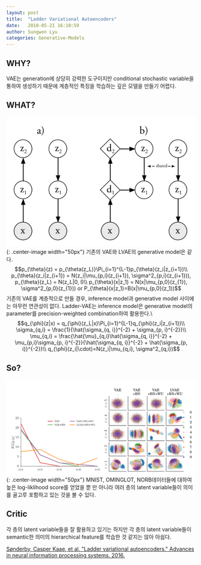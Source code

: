 ```yaml
---
layout: post
title:  "Ladder Variational Autoencoders"
date:   2018-05-21 16:10:59
author: Sungwon Lyu
categories: Generative-Models
---
```


## WHY? 
VAE는 generation에 상당히 강력한 도구이지만 conditional stochastic variable을 통하여 생성하기 때문에 계층적인 특징을 학습하는 깊은 모델을 만들기 어렵다. 

## WHAT?
![image](/assets/images/lvae1.png){: .center-image width="50px"}
기존의 VAE와 LVAE의 generative model은 같다. 
$$p_{\theta}(z) = p_{\theta(z_L)}\Pi_{i=1}^{L-1}p_{\theta}(z_i|z_{i+1})\\
p_{\theta}(z_i|z_{i+1}) = N(z_i|\mu_{p,i}(z_{i+1}), \sigma^2_{p,i}(z_{i+1})), p_{\theta}(z_L) = N(z_L|0, I)\\
p_{\theta}(x|z_1) = N(x|\mu_{p,0}(z_{1}), \sigma^2_{p,0}(z_{1})) or P_{\theta}(x|z_1)=B(x|\mu_{p,0}(z_1))$$
기존의 VAE를 계층적으로 만들 경우, inference model과 generative model 사이에는 아무런 연관성이 없다. Ladder-VAE는 inference model은 generative model의 parameter를 precision-weighted combination하여 활용한다.\\
$$q_{\phi}(z|x) = q_{\phi}(z_L|x)\Pi_{i=1}^{L-1}q_{\phi}(z_i|z_{i+1})\\
\sigma_{q,i} = \frac{1}{\hat{\sigma_{q, i}}^{-2} + \sigma_{p, i}^{-2}}\\
\mu_{q,i} = \frac{\hat{\mu}_{q,i}\hat{\sigma_{q, i}}^{-2} + \mu_{p,i}\sigma_{p, i}^{-2}}{\hat{\sigma_{q, i}}^{-2} + \hat{\sigma_{p, i}}^{-2}}\\
q_{\phi}(z_i|\cdot)=N(z_i|\mu_{q,i}, \sigma^2_{q,i})$$

## So?
![image](/assets/images/lvae2.png){: .center-image width="50px"}
MNIST, OMINGLOT, NORB데이터들에 대하여 높은 log-liklihood score를 얻었을 뿐 만 아니라 여러 층의 latent variable들이 의미를 골고루 포함하고 있는 것을 볼 수 있다. 

## Critic
각 층의 latent variable들을 잘 활용하고 있기는 하지만 각 층의 latent variable들이 semantic한 의미의 hierarchical feature를 학습한 것 같지는 않아 아쉽다. 

[Sønderby, Casper Kaae, et al. "Ladder variational autoencoders." Advances in neural information processing systems. 2016.](http://papers.nips.cc/paper/6275-ladder-variational-autoencoders)
